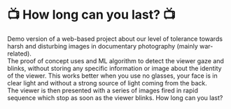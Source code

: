 # 📺 How long can you last? 📺
Demo version of a web-based project about our level of tolerance towards harsh and disturbing images in documentary photography (mainly war-related).
<br>
The proof of concept uses and ML algorithm to detect the viewer gaze and blinks, without storing any specific information or image about the identity of the viewer. This works better when you use no glasses, your face is in clear light and without a strong source of light coming from the back.
<br>
The viewer is then presented with a series of images fired in rapid sequence which stop as soon as the viewer blinks. How long can you last?
